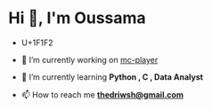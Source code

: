 <h1>Hi 👋, I'm Oussama</h1>

- U+1F1F2

- 🔭 I’m currently working on [mc-player](https://github.com/driouechoussa/mc-player)

- 🌱 I’m currently learning **Python , C , Data Analyst**

- 📫 How to reach me **thedriwsh@gmail.com**

